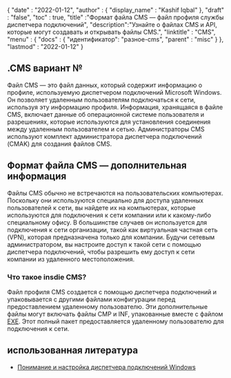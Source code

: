 {
  "date" : "2022-01-12",
  "author" : {
    "display_name" : "Kashif Iqbal"
},
  "draft" : "false",
  "toc" : true,
  "title" :"Формат файла CMS — файл профиля службы диспетчера подключений",
  "description":"Узнайте о файлах CMS и API, которые могут создавать и открывать файлы CMS.",
  "linktitle" : "CMS",
  "menu" : {
    "docs" : {
"идентификатор": "разное-cms",
      "parent" : "misc"
}
},
  "lastmod" : "2022-01-12"
}

## .CMS вариант №

Файл CMS — это файл данных, который содержит информацию о профиле, используемую диспетчером подключений Microsoft Windows. Он позволяет удаленным пользователям подключаться к сети, используя эту информацию профиля. Информация, хранящаяся в файле CMS, включает данные об операционной системе пользователя и разрешениях, которые используются для установления соединения между удаленным пользователем и сетью. Администраторы CMS используют комплект администратора диспетчера подключений (CMAK) для создания файлов CMS.

## Формат файла CMS — дополнительная информация

Файлы CMS обычно не встречаются на пользовательских компьютерах. Поскольку они используются специально для доступа удаленных пользователей к сети, вы найдете их на компьютерах, которые используются для подключения к сети компании или к какому-либо специальному офису. В большинстве случаев он используется для подключения к сети организации, такой как виртуальная частная сеть (VPN), которая предназначена только для компании. Будучи сетевым администратором, вы настроите доступ к такой сети с помощью диспетчера подключений, чтобы разрешить ему доступ к сети компании из удаленного местоположения.

### Что такое insdie CMS?

Файл профиля CMS создается с помощью диспетчера подключений и упаковывается с другими файлами конфигурации перед предоставлением удаленному пользователю. Эти дополнительные файлы могут включать файлы CMP и INF, упакованные вместе с файлом [EXE](/ru/executable/exe/). Этот полный пакет предоставляется удаленному пользователю для подключения к сети.

## использованная литература

* [Понимание и настройка диспетчера подключений Windows](https://learn.microsoft.com/en-us/windows-hardware/drivers/mobilebroadband/understanding-and-configuring-windows-connection-manager)


